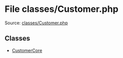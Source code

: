 File classes/Customer.php
=========

Source: [classes/Customer.php](https://github.com/PrestaShop/PrestaShop/blob/1.6.0.8/classes/Customer.php)


Classes
-------

* [CustomerCore](class.CustomerCore.md)

